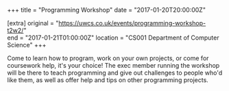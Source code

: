 +++
title = "Programming Workshop"
date = "2017-01-20T20:00:00Z"

[extra]
original = "https://uwcs.co.uk/events/programming-workshop-t2w2/"    
end = "2017-01-21T01:00:00Z"
location = "CS001 Department of Computer Science"
+++

Come to learn how to program, work on your own projects, or come for coursework help, it's your choice\! The exec member running the workshop will be there to teach programming and give out challenges to people who'd like them, as well as offer help and tips on other programming projects.

